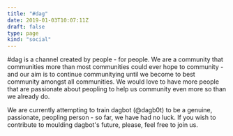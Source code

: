 ```yaml
---
title: "#dag"
date: 2019-01-03T10:07:11Z
draft: false
type: page
kind: "social"
---
```


#dag is a channel created by people - for people. We are a community that communities more than most communities could ever hope to community - and our aim is to continue communitying until we become to best community amongst all communities. We would love to have more people that are passionate about peopling to help us community even more so than we already do.

We are currently attempting to train dagbot (@dagb0t) to be a genuine, passionate, peopling person - so far, we have had no luck. If you wish to contribute to moulding dagbot's future, please, feel free to join us.
